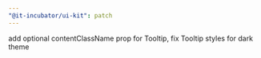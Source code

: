 ```yaml
---
"@it-incubator/ui-kit": patch
---
```


add optional contentClassName prop for Tooltip, fix Tooltip styles for dark theme
  